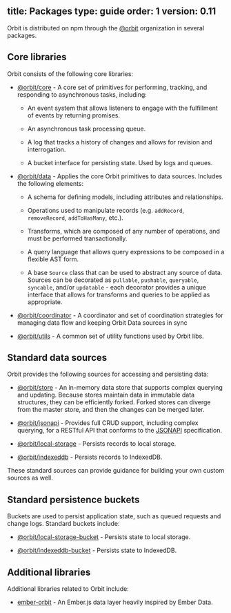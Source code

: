 title: Packages
type: guide
order: 1
version: 0.11
---

Orbit is distributed on npm through the
[@orbit](https://www.npmjs.com/org/orbit) organization in several packages.

## Core libraries

Orbit consists of the following core libraries:

* [@orbit/core](https://github.com/orbitjs/orbit/packages/@orbit/core) - A core
set of primitives for performing, tracking, and responding to asynchronous
tasks, including:

  * An event system that allows listeners to engage with the fulfillment of
    events by returning promises.

  * An asynchronous task processing queue.

  * A log that tracks a history of changes and allows for revision and
    interrogation.

  * A bucket interface for persisting state. Used by logs and queues.

* [@orbit/data](https://github.com/orbitjs/orbit/packages/@orbit/data) - Applies
the core Orbit primitives to data sources. Includes the following elements:

  * A schema for defining models, including attributes and relationships.

  * Operations used to manipulate records (e.g. `addRecord`, `removeRecord`,
    `addToHasMany`, etc.).

  * Transforms, which are composed of any number of operations, and must be
    performed transactionally.

  * A query language that allows query expressions to be composed in a flexible
    AST form.

  * A base `Source` class that can be used to abstract any source of data.
    Sources can be decorated as `pullable`, `pushable`, `queryable`, `syncable`,
    and/or `updatable` - each decorator provides a unique interface that allows
    for transforms and queries to be applied as appropriate.

* [@orbit/coordinator](https://github.com/orbitjs/orbit/packages/@orbit/coordinator) -
  A coordinator and set of coordination strategies for managing data flow and
  keeping Orbit Data sources in sync

* [@orbit/utils](https://github.com/orbitjs/orbit/packages/@orbit/utils) - A
common set of utility functions used by Orbit libs.

## Standard data sources

Orbit provides the following sources for accessing and persisting data:

* [@orbit/store](https://github.com/orbitjs/orbit/packages/@orbit/store) - An
  in-memory data store that supports complex querying and updating. Because
  stores maintain data in immutable data structures, they can be efficiently
  forked. Forked stores can diverge from the master store, and then the changes
  can be merged later.

* [@orbit/jsonapi](https://github.com/orbitjs/orbit/packages/@orbit/jsonapi) -
  Provides full CRUD support, including complex querying, for a RESTful API that
  conforms to the [JSONAPI](http://jsonapi.org/) specification.

* [@orbit/local-storage](https://github.com/orbitjs/orbit/packages/@orbit/local-storage) -
Persists records to local storage.

* [@orbit/indexeddb](https://github.com/orbitjs/orbit/packages/@orbit/indexeddb) -
Persists records to IndexedDB.

These standard sources can provide guidance for building your own custom sources
as well.

## Standard persistence buckets

Buckets are used to persist application state, such as queued requests and
change logs. Standard buckets include:

* [@orbit/local-storage-bucket](https://github.com/orbitjs/orbit/packages/@orbit/local-storage-bucket) -
Persists state to local storage.

* [@orbit/indexeddb-bucket](https://github.com/orbitjs/orbit/packages/@orbit/indexeddb-bucket) -
Persists state to IndexedDB.

## Additional libraries

Additional libraries related to Orbit include:

* [ember-orbit](https://github.com/orbitjs/ember-orbit) - An Ember.js data
  layer heavily inspired by Ember Data.
